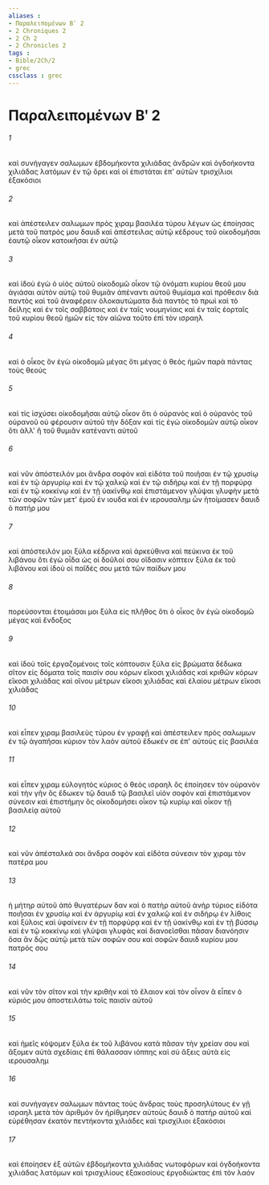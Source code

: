 ```yaml
---
aliases : 
- Παραλειπομένων Βʹ 2
- 2 Chroniques 2
- 2 Ch 2
- 2 Chronicles 2
tags : 
- Bible/2Ch/2
- grec
cssclass : grec
---
```


# Παραλειπομένων Βʹ 2

###### 1
καὶ συνήγαγεν σαλωμων ἑβδομήκοντα χιλιάδας ἀνδρῶν καὶ ὀγδοήκοντα χιλιάδας λατόμων ἐν τῷ ὄρει καὶ οἱ ἐπιστάται ἐπ' αὐτῶν τρισχίλιοι ἑξακόσιοι
###### 2
καὶ ἀπέστειλεν σαλωμων πρὸς χιραμ βασιλέα τύρου λέγων ὡς ἐποίησας μετὰ τοῦ πατρός μου δαυιδ καὶ ἀπέστειλας αὐτῷ κέδρους τοῦ οἰκοδομῆσαι ἑαυτῷ οἶκον κατοικῆσαι ἐν αὐτῷ
###### 3
καὶ ἰδοὺ ἐγὼ ὁ υἱὸς αὐτοῦ οἰκοδομῶ οἶκον τῷ ὀνόματι κυρίου θεοῦ μου ἁγιάσαι αὐτὸν αὐτῷ τοῦ θυμιᾶν ἀπέναντι αὐτοῦ θυμίαμα καὶ πρόθεσιν διὰ παντὸς καὶ τοῦ ἀναφέρειν ὁλοκαυτώματα διὰ παντὸς τὸ πρωὶ καὶ τὸ δείλης καὶ ἐν τοῖς σαββάτοις καὶ ἐν ταῖς νουμηνίαις καὶ ἐν ταῖς ἑορταῖς τοῦ κυρίου θεοῦ ἡμῶν εἰς τὸν αἰῶνα τοῦτο ἐπὶ τὸν ισραηλ
###### 4
καὶ ὁ οἶκος ὃν ἐγὼ οἰκοδομῶ μέγας ὅτι μέγας ὁ θεὸς ἡμῶν παρὰ πάντας τοὺς θεούς
###### 5
καὶ τίς ἰσχύσει οἰκοδομῆσαι αὐτῷ οἶκον ὅτι ὁ οὐρανὸς καὶ ὁ οὐρανὸς τοῦ οὐρανοῦ οὐ φέρουσιν αὐτοῦ τὴν δόξαν καὶ τίς ἐγὼ οἰκοδομῶν αὐτῷ οἶκον ὅτι ἀλλ' ἢ τοῦ θυμιᾶν κατέναντι αὐτοῦ
###### 6
καὶ νῦν ἀπόστειλόν μοι ἄνδρα σοφὸν καὶ εἰδότα τοῦ ποιῆσαι ἐν τῷ χρυσίῳ καὶ ἐν τῷ ἀργυρίῳ καὶ ἐν τῷ χαλκῷ καὶ ἐν τῷ σιδήρῳ καὶ ἐν τῇ πορφύρᾳ καὶ ἐν τῷ κοκκίνῳ καὶ ἐν τῇ ὑακίνθῳ καὶ ἐπιστάμενον γλύψαι γλυφὴν μετὰ τῶν σοφῶν τῶν μετ' ἐμοῦ ἐν ιουδα καὶ ἐν ιερουσαλημ ὧν ἡτοίμασεν δαυιδ ὁ πατήρ μου
###### 7
καὶ ἀπόστειλόν μοι ξύλα κέδρινα καὶ ἀρκεύθινα καὶ πεύκινα ἐκ τοῦ λιβάνου ὅτι ἐγὼ οἶδα ὡς οἱ δοῦλοί σου οἴδασιν κόπτειν ξύλα ἐκ τοῦ λιβάνου καὶ ἰδοὺ οἱ παῖδές σου μετὰ τῶν παίδων μου
###### 8
πορεύσονται ἑτοιμάσαι μοι ξύλα εἰς πλῆθος ὅτι ὁ οἶκος ὃν ἐγὼ οἰκοδομῶ μέγας καὶ ἔνδοξος
###### 9
καὶ ἰδοὺ τοῖς ἐργαζομένοις τοῖς κόπτουσιν ξύλα εἰς βρώματα δέδωκα σῖτον εἰς δόματα τοῖς παισίν σου κόρων εἴκοσι χιλιάδας καὶ κριθῶν κόρων εἴκοσι χιλιάδας καὶ οἴνου μέτρων εἴκοσι χιλιάδας καὶ ἐλαίου μέτρων εἴκοσι χιλιάδας
###### 10
καὶ εἶπεν χιραμ βασιλεὺς τύρου ἐν γραφῇ καὶ ἀπέστειλεν πρὸς σαλωμων ἐν τῷ ἀγαπῆσαι κύριον τὸν λαὸν αὐτοῦ ἔδωκέν σε ἐπ' αὐτοὺς εἰς βασιλέα
###### 11
καὶ εἶπεν χιραμ εὐλογητὸς κύριος ὁ θεὸς ισραηλ ὃς ἐποίησεν τὸν οὐρανὸν καὶ τὴν γῆν ὃς ἔδωκεν τῷ δαυιδ τῷ βασιλεῖ υἱὸν σοφὸν καὶ ἐπιστάμενον σύνεσιν καὶ ἐπιστήμην ὃς οἰκοδομήσει οἶκον τῷ κυρίῳ καὶ οἶκον τῇ βασιλείᾳ αὐτοῦ
###### 12
καὶ νῦν ἀπέσταλκά σοι ἄνδρα σοφὸν καὶ εἰδότα σύνεσιν τὸν χιραμ τὸν πατέρα μου
###### 13
ἡ μήτηρ αὐτοῦ ἀπὸ θυγατέρων δαν καὶ ὁ πατὴρ αὐτοῦ ἀνὴρ τύριος εἰδότα ποιῆσαι ἐν χρυσίῳ καὶ ἐν ἀργυρίῳ καὶ ἐν χαλκῷ καὶ ἐν σιδήρῳ ἐν λίθοις καὶ ξύλοις καὶ ὑφαίνειν ἐν τῇ πορφύρᾳ καὶ ἐν τῇ ὑακίνθῳ καὶ ἐν τῇ βύσσῳ καὶ ἐν τῷ κοκκίνῳ καὶ γλύψαι γλυφὰς καὶ διανοεῖσθαι πᾶσαν διανόησιν ὅσα ἂν δῷς αὐτῷ μετὰ τῶν σοφῶν σου καὶ σοφῶν δαυιδ κυρίου μου πατρός σου
###### 14
καὶ νῦν τὸν σῖτον καὶ τὴν κριθὴν καὶ τὸ ἔλαιον καὶ τὸν οἶνον ἃ εἶπεν ὁ κύριός μου ἀποστειλάτω τοῖς παισὶν αὐτοῦ
###### 15
καὶ ἡμεῖς κόψομεν ξύλα ἐκ τοῦ λιβάνου κατὰ πᾶσαν τὴν χρείαν σου καὶ ἄξομεν αὐτὰ σχεδίαις ἐπὶ θάλασσαν ιόππης καὶ σὺ ἄξεις αὐτὰ εἰς ιερουσαλημ
###### 16
καὶ συνήγαγεν σαλωμων πάντας τοὺς ἄνδρας τοὺς προσηλύτους ἐν γῇ ισραηλ μετὰ τὸν ἀριθμόν ὃν ἠρίθμησεν αὐτοὺς δαυιδ ὁ πατὴρ αὐτοῦ καὶ εὑρέθησαν ἑκατὸν πεντήκοντα χιλιάδες καὶ τρισχίλιοι ἑξακόσιοι
###### 17
καὶ ἐποίησεν ἐξ αὐτῶν ἑβδομήκοντα χιλιάδας νωτοφόρων καὶ ὀγδοήκοντα χιλιάδας λατόμων καὶ τρισχιλίους ἑξακοσίους ἐργοδιώκτας ἐπὶ τὸν λαόν
